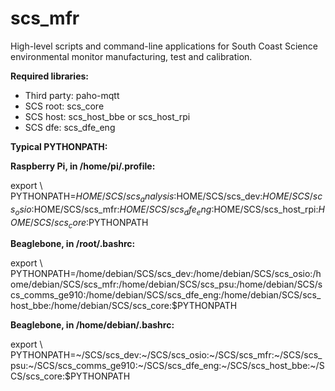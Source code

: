 # scs_mfr
High-level scripts and command-line applications for South Coast Science environmental monitor manufacturing, test and calibration.

**Required libraries:** 

* Third party: paho-mqtt
* SCS root: scs_core
* SCS host: scs_host_bbe or scs_host_rpi
* SCS dfe: scs_dfe_eng


**Typical PYTHONPATH:**

**Raspberry Pi, in /home/pi/.profile:**

export \\
PYTHONPATH=$HOME/SCS/scs_analysis:$HOME/SCS/scs_dev:$HOME/SCS/scs_osio:$HOME/SCS/scs_mfr:$HOME/SCS/scs_dfe_eng:$HOME/SCS/scs_host_rpi:$HOME/SCS/scs_core:$PYTHONPATH


**Beaglebone, in /root/.bashrc:**

export \\
PYTHONPATH=/home/debian/SCS/scs_dev:/home/debian/SCS/scs_osio:/home/debian/SCS/scs_mfr:/home/debian/SCS/scs_psu:/home/debian/SCS/scs_comms_ge910:/home/debian/SCS/scs_dfe_eng:/home/debian/SCS/scs_host_bbe:/home/debian/SCS/scs_core:$PYTHONPATH


**Beaglebone, in /home/debian/.bashrc:**

export \\
PYTHONPATH=~/SCS/scs_dev:~/SCS/scs_osio:~/SCS/scs_mfr:~/SCS/scs_psu:~/SCS/scs_comms_ge910:~/SCS/scs_dfe_eng:~/SCS/scs_host_bbe:~/SCS/scs_core:$PYTHONPATH
